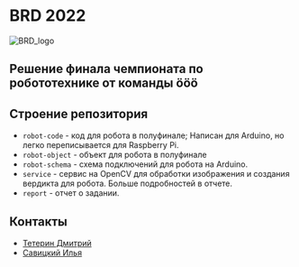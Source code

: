 # BRD 2022

![BRD_logo](https://sun9-40.userapi.com/s/v1/if2/llCt_A8XH7P9i4mIbnM8VJPlxDh09ebvYHuCeM4pfiE3TnLxz02LRGXI01-9ASJ2ILHpc3I8SNLNMHgj6icOxaGp.jpg?size=1080x832&quality=95&type=album)

## Решение финала чемпионата по робототехнике от команды ööö

## Строение репозитория

- `robot-code` - код для робота в полуфинале; Написан для Arduino, но легко переписывается для Raspberry Pi.
- `robot-object` - объект для робота в полуфинале
- `robot-schema` - схема подключений для робота на Arduino.
- `service` - сервис на OpenCV для обработки изображения и создания вердикта для робота. Больше подробностей в отчете.
- `report` - отчет о задании.

## Контакты

- [Тетерин Дмитрий](https://t.me/dimoha_zadira)
- [Савицкий Илья](https://t.me/ilya_savitsky)
